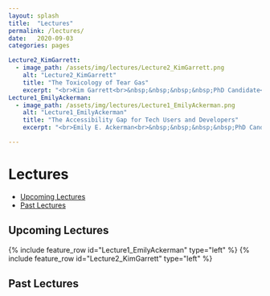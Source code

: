 ```yaml
---
layout: splash
title:  "Lectures"
permalink: /lectures/
date:   2020-09-03
categories: pages

Lecture2_KimGarrett:
  - image_path: /assets/img/lectures/Lecture2_KimGarrett.png
    alt: "Lecture2_KimGarrett"
    title: "The Toxicology of Tear Gas"
    excerpt: "<br>Kim Garrett<br>&nbsp;&nbsp;&nbsp;&nbsp;PhD Candidate<br>&nbsp;&nbsp;&nbsp;&nbsp;Public Health<br>&nbsp;&nbsp;&nbsp;&nbsp;University of Pittsburgh<br><br>October 21st, 2020"
Lecture1_EmilyAckerman:
  - image_path: /assets/img/lectures/Lecture1_EmilyAckerman.png
    alt: "Lecture1_EmilyAckerman"
    title: "The Accessibility Gap for Tech Users and Developers"
    excerpt: "<br>Emily E. Ackerman<br>&nbsp;&nbsp;&nbsp;&nbsp;PhD Candidate<br>&nbsp;&nbsp;&nbsp;&nbsp;Chemical Engineering<br>&nbsp;&nbsp;&nbsp;&nbsp;University of Pittsburgh<br><br>Septmeber 29th, 2020"

---
```

<p> </p>

Lectures
============
- [Upcoming Lectures](#upcoming-lectures)
- [Past Lectures](#past-lectures)

## Upcoming Lectures
{% include feature_row id="Lecture1_EmilyAckerman" type="left" %}
{% include feature_row id="Lecture2_KimGarrett" type="left" %}

## Past Lectures
